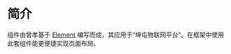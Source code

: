 # 简介

组件由曾孝基于 [Element](http://element-cn.eleme.io/#/zh-CN/component/installation) 编写而成，其应用于“坤屯物联网平台”。在框架中使用此套组件能更便捷实现页面布局。

